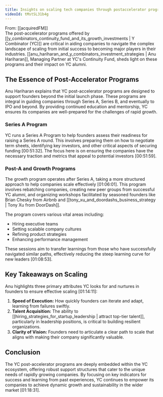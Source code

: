 ```yaml
---
title: Insights on scaling tech companies through postaccelerator programs
videoId: tMstSL31b4g
---
```


From: [[acquiredFM]] <br/> 
The post-accelerator programs offered by [[y_combinators_continuity_fund_and_its_growth_investments | Y Combinator (YC)]] are critical in aiding companies to navigate the complex landscape of scaling from initial success to becoming major players in their industries. [[anu_hariharan_and_y_combinators_investment_strategies | Anu Hariharan]], Managing Partner at YC's Continuity Fund, sheds light on these programs and their impact on YC alumni.

## The Essence of Post-Accelerator Programs

Anu Hariharan explains that YC post-accelerator programs are designed to support founders beyond the initial launch phase. These programs are integral in guiding companies through Series A, Series B, and eventually to IPO and beyond. By providing continued education and mentorship, YC ensures its companies are well-prepared for the challenges of rapid growth.

### Series A Program

YC runs a Series A Program to help founders assess their readiness for raising a Series A round. This involves preparing them on how to negotiate term sheets, identifying key investors, and other critical aspects of securing funding [<a class="yt-timestamp" data-t="00:51:32">00:51:32</a>]. The focus here is on ensuring the companies have the necessary traction and metrics that appeal to potential investors [<a class="yt-timestamp" data-t="00:51:59">00:51:59</a>].

### Post-A and Growth Programs

The growth program operates after Series A, taking a more structured approach to help companies scale effectively [<a class="yt-timestamp" data-t="01:06:01">01:06:01</a>]. This program involves rebatching companies, creating new peer groups from successful YC alumni, and organizing workshops facilitated by seasoned founders like Brian Chesky from Airbnb and [[tony_xu_and_doordashs_business_strategy | Tony Xu from DoorDash]].

The program covers various vital areas including:
- Hiring executive teams
- Setting scalable company cultures
- Refining product strategies
- Enhancing performance management

These sessions aim to transfer learnings from those who have successfully navigated similar paths, effectively reducing the steep learning curve for new leaders [<a class="yt-timestamp" data-t="01:08:53">01:08:53</a>].

## Key Takeaways on Scaling

Anu highlights three primary attributes YC looks for and nurtures in founders to ensure effective scaling [<a class="yt-timestamp" data-t="01:14:11">01:14:11</a>]:
1. **Speed of Execution:** How quickly founders can iterate and adapt, learning from failures swiftly.
2. **Talent Acquisition:** The ability to [[hiring_strategies_for_startup_leadership | attract top-tier talent]], particularly in leadership positions, is critical to building resilient organizations.
3. **Clarity of Vision:** Founders need to articulate a clear path to scale that aligns with making their company significantly valuable.

## Conclusion

The YC post-accelerator programs are deeply embedded within the YC ecosystem, offering robust support structures that cater to the unique needs of rapidly growing companies. By focusing on key indicators for success and learning from past experiences, YC continues to empower its companies to achieve dynamic growth and sustainability in the wider market [<a class="yt-timestamp" data-t="01:18:31">01:18:31</a>].